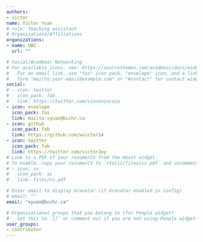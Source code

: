 ```yaml
---
authors:
- victor
name: Victor Yuan
# role: Teaching assistant
# Organizations/Affiliations
organizations:
- name: UBC
  url: ""

# Social/Academic Networking
# For available icons, see: https://sourcethemes.com/academic/docs/widgets/#icons
#   For an email link, use "fas" icon pack, "envelope" icon, and a link in the
#   form "mailto:your-email@example.com" or "#contact" for contact widget.
social:
# - icon: twitter
#   icon_pack: fab
#   link: https://twitter.com/vincenzocoia
- icon: envelope
  icon_pack: fas
  link: mailto:vyuan@bcchr.ca
- icon: github
  icon_pack: fab
  link: https://github.com/wvictor14
- icon: twitter
  icon_pack: fab
  link: https://twitter.com/victor2wy
# Link to a PDF of your resume/CV from the About widget.
# To enable, copy your resume/CV to `static/files/cv.pdf` and uncomment the lines below.  
# - icon: cv
#   icon_pack: ai
#   link: files/cv.pdf

# Enter email to display Gravatar (if Gravatar enabled in Config)
# email: ""
email: "vyuan@bcchr.ca"

# Organizational groups that you belong to (for People widget)
#   Set this to `[]` or comment out if you are not using People widget.  
user_groups:
- contributor
---
```


<!-- Put text below here if you want it to appear on your page -->